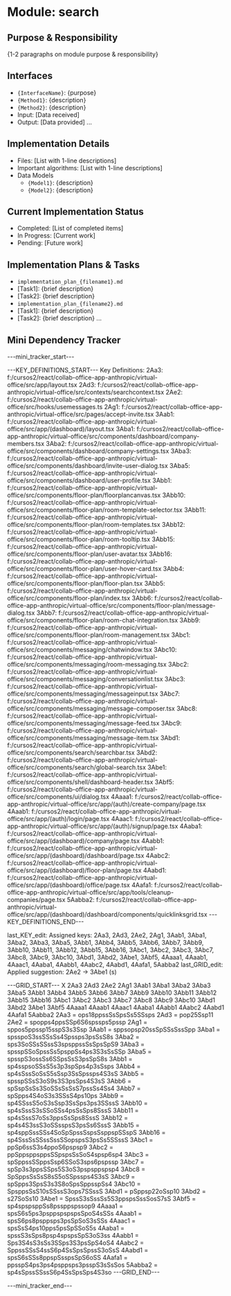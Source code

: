 # Module: search

## Purpose & Responsibility
{1-2 paragraphs on module purpose & responsibility}

## Interfaces
* `{InterfaceName}`: {purpose}
* `{Method1}`: {description}
* `{Method2}`: {description}
* Input: [Data received]
* Output: [Data provided]
...

## Implementation Details
* Files: [List with 1-line descriptions]
* Important algorithms: [List with 1-line descriptions]
* Data Models
    * `{Model1}`: {description}
    * `{Model2}`: {description}

## Current Implementation Status
* Completed: [List of completed items]
* In Progress: [Current work]
* Pending: [Future work]

## Implementation Plans & Tasks
* `implementation_plan_{filename1}.md`
* [Task1]: {brief description}
* [Task2]: {brief description}
* `implementation_plan_{filename2}.md`
* [Task1]: {brief description}
* [Task2]: {brief description} 
...

## Mini Dependency Tracker
---mini_tracker_start---

---KEY_DEFINITIONS_START---
Key Definitions:
2Aa3: f:/cursos2/react/collab-office-app-anthropic/virtual-office/src/app/layout.tsx
2Ad3: f:/cursos2/react/collab-office-app-anthropic/virtual-office/src/contexts/searchcontext.tsx
2Ae2: f:/cursos2/react/collab-office-app-anthropic/virtual-office/src/hooks/usemessages.ts
2Ag1: f:/cursos2/react/collab-office-app-anthropic/virtual-office/src/pages/accept-invite.tsx
3Aab1: f:/cursos2/react/collab-office-app-anthropic/virtual-office/src/app/(dashboard)/layout.tsx
3Aba1: f:/cursos2/react/collab-office-app-anthropic/virtual-office/src/components/dashboard/company-members.tsx
3Aba2: f:/cursos2/react/collab-office-app-anthropic/virtual-office/src/components/dashboard/company-settings.tsx
3Aba3: f:/cursos2/react/collab-office-app-anthropic/virtual-office/src/components/dashboard/invite-user-dialog.tsx
3Aba5: f:/cursos2/react/collab-office-app-anthropic/virtual-office/src/components/dashboard/user-profile.tsx
3Abb1: f:/cursos2/react/collab-office-app-anthropic/virtual-office/src/components/floor-plan/floorplancanvas.tsx
3Abb10: f:/cursos2/react/collab-office-app-anthropic/virtual-office/src/components/floor-plan/room-template-selector.tsx
3Abb11: f:/cursos2/react/collab-office-app-anthropic/virtual-office/src/components/floor-plan/room-templates.tsx
3Abb12: f:/cursos2/react/collab-office-app-anthropic/virtual-office/src/components/floor-plan/room-tooltip.tsx
3Abb15: f:/cursos2/react/collab-office-app-anthropic/virtual-office/src/components/floor-plan/user-avatar.tsx
3Abb16: f:/cursos2/react/collab-office-app-anthropic/virtual-office/src/components/floor-plan/user-hover-card.tsx
3Abb4: f:/cursos2/react/collab-office-app-anthropic/virtual-office/src/components/floor-plan/floor-plan.tsx
3Abb5: f:/cursos2/react/collab-office-app-anthropic/virtual-office/src/components/floor-plan/index.tsx
3Abb6: f:/cursos2/react/collab-office-app-anthropic/virtual-office/src/components/floor-plan/message-dialog.tsx
3Abb7: f:/cursos2/react/collab-office-app-anthropic/virtual-office/src/components/floor-plan/room-chat-integration.tsx
3Abb9: f:/cursos2/react/collab-office-app-anthropic/virtual-office/src/components/floor-plan/room-management.tsx
3Abc1: f:/cursos2/react/collab-office-app-anthropic/virtual-office/src/components/messaging/chatwindow.tsx
3Abc10: f:/cursos2/react/collab-office-app-anthropic/virtual-office/src/components/messaging/room-messaging.tsx
3Abc2: f:/cursos2/react/collab-office-app-anthropic/virtual-office/src/components/messaging/conversationlist.tsx
3Abc3: f:/cursos2/react/collab-office-app-anthropic/virtual-office/src/components/messaging/messageinput.tsx
3Abc7: f:/cursos2/react/collab-office-app-anthropic/virtual-office/src/components/messaging/message-composer.tsx
3Abc8: f:/cursos2/react/collab-office-app-anthropic/virtual-office/src/components/messaging/message-feed.tsx
3Abc9: f:/cursos2/react/collab-office-app-anthropic/virtual-office/src/components/messaging/message-item.tsx
3Abd1: f:/cursos2/react/collab-office-app-anthropic/virtual-office/src/components/search/searchbar.tsx
3Abd2: f:/cursos2/react/collab-office-app-anthropic/virtual-office/src/components/search/global-search.tsx
3Abe1: f:/cursos2/react/collab-office-app-anthropic/virtual-office/src/components/shell/dashboard-header.tsx
3Abf5: f:/cursos2/react/collab-office-app-anthropic/virtual-office/src/components/ui/dialog.tsx
4Aaaa1: f:/cursos2/react/collab-office-app-anthropic/virtual-office/src/app/(auth)/create-company/page.tsx
4Aaab1: f:/cursos2/react/collab-office-app-anthropic/virtual-office/src/app/(auth)/login/page.tsx
4Aaac1: f:/cursos2/react/collab-office-app-anthropic/virtual-office/src/app/(auth)/signup/page.tsx
4Aaba1: f:/cursos2/react/collab-office-app-anthropic/virtual-office/src/app/(dashboard)/company/page.tsx
4Aabb1: f:/cursos2/react/collab-office-app-anthropic/virtual-office/src/app/(dashboard)/dashboard/page.tsx
4Aabc2: f:/cursos2/react/collab-office-app-anthropic/virtual-office/src/app/(dashboard)/floor-plan/page.tsx
4Aabd1: f:/cursos2/react/collab-office-app-anthropic/virtual-office/src/app/(dashboard)/office/page.tsx
4Aafa1: f:/cursos2/react/collab-office-app-anthropic/virtual-office/src/app/tools/cleanup-companies/page.tsx
5Aabba2: f:/cursos2/react/collab-office-app-anthropic/virtual-office/src/app/(dashboard)/dashboard/components/quicklinksgrid.tsx
---KEY_DEFINITIONS_END---

last_KEY_edit: Assigned keys: 2Aa3, 2Ad3, 2Ae2, 2Ag1, 3Aab1, 3Aba1, 3Aba2, 3Aba3, 3Aba5, 3Abb1, 3Abb4, 3Abb5, 3Abb6, 3Abb7, 3Abb9, 3Abb10, 3Abb11, 3Abb12, 3Abb15, 3Abb16, 3Abc1, 3Abc2, 3Abc3, 3Abc7, 3Abc8, 3Abc9, 3Abc10, 3Abd1, 3Abd2, 3Abe1, 3Abf5, 4Aaaa1, 4Aaab1, 4Aaac1, 4Aaba1, 4Aabb1, 4Aabc2, 4Aabd1, 4Aafa1, 5Aabba2
last_GRID_edit: Applied suggestion: 2Ae2 -> 3Abe1 (s)

---GRID_START---
X 2Aa3 2Ad3 2Ae2 2Ag1 3Aab1 3Aba1 3Aba2 3Aba3 3Aba5 3Abb1 3Abb4 3Abb5 3Abb6 3Abb7 3Abb9 3Abb10 3Abb11 3Abb12 3Abb15 3Abb16 3Abc1 3Abc2 3Abc3 3Abc7 3Abc8 3Abc9 3Abc10 3Abd1 3Abd2 3Abe1 3Abf5 4Aaaa1 4Aaab1 4Aaac1 4Aaba1 4Aabb1 4Aabc2 4Aabd1 4Aafa1 5Aabba2
2Aa3 = ops18ppssSsSpsSs5SSsps
2Ad3 = pop25Ssp11
2Ae2 = spopps4ppsSSp6S6spssps5pssp
2Ag1 = sppos5ppssp15sspS3s3Ssp
3Aab1 = sppsopsp20ssSpSSsSssSpp
3Aba1 = spsspoS3ssSSsSs4Spssps3psSsS8s
3Aba2 = sps3SoSSsSSssS3spsppssSsSpsSpS9
3Aba3 = spsspSSoSpssSs5psppSs4ps3S3sSsSSp
3Aba5 = spsspS3ossSs6SSpsSsS3psSpS8s
3Abb1 = sp4sspsoSSsS5s3p3spSps4p3sSsps
3Abb4 = sp4sSssSoSsS5sSsp3SsSpssps4S3sS
3Abb5 = spsspSSsS3oS9s3S3psSps4S3sS
3Abb6 = spSspSsSs3SoSSsSsSsS7pssSs4Ss4
3Abb7 = spSpps4S4oS3s3SSsS4ps10ps
3Abb9 = sp4SSssS5oS3sSsp3SsSps3ps3SSssS
3Abb10 = sp4sSssS3sSSoSSs4psSsSps8SssS
3Abb11 = sp4sSssS7oSs3ppsSsSps8SssS
3Abb12 = sp4s4S3ssS3oSSsspsS3psSs6SssS
3Abb15 = sp4sppSssSSs4SoSpSpssSspsSsppspSSspS
3Abb16 = sp4SssSsSSssSssSSopspsS3psSs5SSssS
3Abc1 = ppSp6ssS3s4ppoS6pspsp9
3Abc2 = ppSppsppsppsSSpspsSsSoS4spsp6sp4
3Abc3 = spSppssSSppsSsp6SSoS3sps6pspssp
3Abc7 = spSp3s3ppsSSps5S3oS3pspsppspsp4
3Abc8 = SpSppsSsSsS8sS5oSSpssps4S3sS
3Abc9 = spSpps3SpsS3s3S8oSpsSppsspSs4
3Abc10 = SpsppsSsS10sSSssS3ops7SSssS
3Abd1 = pSppsp22oSsp10
3Abd2 = s27SoSs10
3Abe1 = SpssS3sSssSs5S3ppspsSssSosS7sS
3Abf5 = sp4spspsppSs8pssppspssop9
4Aaaa1 = spsS6s5ps3psppspspspsSpoS4sSSs
4Aaab1 = spsS6ps8psppsps3psSpSoS3sSSs
4Aaac1 = spsSsS4ps10pps5psSpSSoS5s
4Aaba1 = spssS3sSps8psp4spspsSpS3oS3ss
4Aabb1 = Sps3S4sS3sSs3SSps3S3psSpS4oS4
4Aabc2 = SppssSSsS4ssS6p4SsSpsSpssS3oSsS
4Aabd1 = spsS6sSSs8ppspSsspsSpS6oSS
4Aafa1 = ppsspS4ps3ps4psppsps3psspS3sSsSos
5Aabba2 = sp4sSpssSSssS6p4SsSpsSps4S3so
---GRID_END---

---mini_tracker_end---
